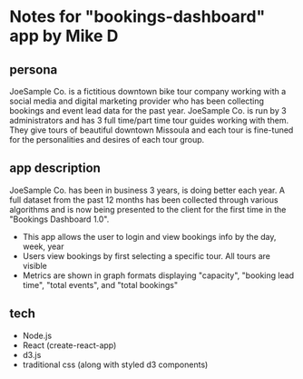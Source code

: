 # Notes for "bookings-dashboard" app by Mike D

## persona
JoeSample Co. is a fictitious downtown bike tour company working with a social media and digital marketing provider who has been collecting bookings and event lead data for the past year.  JoeSample Co. is run by 3 administrators and has 3 full time/part time tour guides working with them. They give tours of beautiful downtown Missoula and each tour is fine-tuned for the personalities and desires of each tour group.  

## app description
JoeSample Co. has been in business 3 years, is doing better each year. A full dataset from the past 12 months has been collected through various algorithms and is now being presented to the client for the first time in the "Bookings Dashboard 1.0".

- This app allows the user to login and view bookings info by the day, week, year
- Users view bookings by first selecting a specific tour. All tours are visible
- Metrics are shown in graph formats displaying "capacity", "booking lead time", "total events", and "total bookings"

## tech
- Node.js
- React (create-react-app)
- d3.js
- traditional css (along with styled d3 components)
